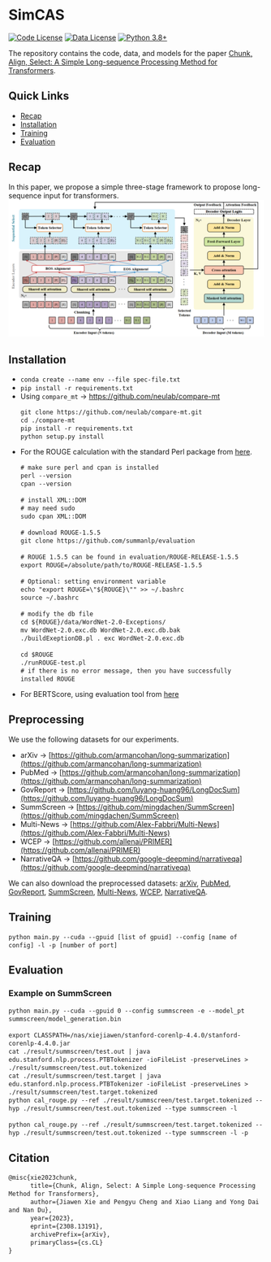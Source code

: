 # SimCAS
[![Code License](https://img.shields.io/badge/Code%20License-Apache_2.0-green.svg)](https://github.com/xjw-nlp/SimCAS/blob/main/LICENSE)
[![Data License](https://img.shields.io/badge/Data%20License-CC%20By%20NC%204.0-red.svg)](https://github.com/xjw-nlp/SimCAS/blob/main/DATA_LICENSE)
[![Python 3.8+](https://img.shields.io/badge/python-3.8+-blue.svg)](https://www.python.org/downloads/release/python-380/)

The repository contains the code, data, and models for the paper [Chunk, Align, Select: A Simple Long-sequence Processing Method for Transformers](https://arxiv.org/abs/2308.13191#).
## Quick Links
- [Recap](#recap)
- [Installation](#installation)
- [Training](#training)
- [Evaluation](#evaluation)
## Recap
In this paper, we propose a simple three-stage framework to propose long-sequence input for transformers.
![pipeline](./model.png)
## Installation
- `conda create --name env --file spec-file.txt`
- `pip install -r requirements.txt`
- Using `compare_mt` -> https://github.com/neulab/compare-mt
  ```console
  git clone https://github.com/neulab/compare-mt.git
  cd ./compare-mt
  pip install -r requirements.txt
  python setup.py install
  ```
- For the ROUGE calculation with the standard Perl package from [here](https://github.com/summanlp/evaluation/tree/master/ROUGE-RELEASE-1.5.5).
  ```console
  # make sure perl and cpan is installed
  perl --version
  cpan --version

  # install XML::DOM
  # may need sudo
  sudo cpan XML::DOM
  
  # download ROUGE-1.5.5
  git clone https://github.com/summanlp/evaluation
  
  # ROUGE 1.5.5 can be found in evaluation/ROUGE-RELEASE-1.5.5
  export ROUGE=/absolute/path/to/ROUGE-RELEASE-1.5.5
  
  # Optional: setting environment variable
  echo "export ROUGE=\"${ROUGE}\"" >> ~/.bashrc
  source ~/.bashrc
  
  # modify the db file
  cd ${ROUGE}/data/WordNet-2.0-Exceptions/
  mv WordNet-2.0.exc.db WordNet-2.0.exc.db.bak
  ./buildExeptionDB.pl . exc WordNet-2.0.exc.db
  
  cd $ROUGE
  ./runROUGE-test.pl
  # if there is no error message, then you have successfully installed ROUGE
  ```
- For BERTScore, using evaluation tool from [here](https://github.com/Tiiiger/bert_score)

## Preprocessing
We use the following datasets for our experiments. 
- arXiv -> [https://github.com/armancohan/long-summarization](https://github.com/armancohan/long-summarization)
- PubMed -> [https://github.com/armancohan/long-summarization](https://github.com/armancohan/long-summarization)
- GovReport -> [https://github.com/luyang-huang96/LongDocSum](https://github.com/luyang-huang96/LongDocSum)
- SummScreen -> [https://github.com/mingdachen/SummScreen](https://github.com/mingdachen/SummScreen)
- Multi-News -> [https://github.com/Alex-Fabbri/Multi-News](https://github.com/Alex-Fabbri/Multi-News)
- WCEP -> [https://github.com/allenai/PRIMER](https://github.com/allenai/PRIMER)
- NarrativeQA -> [https://github.com/google-deepmind/narrativeqa](https://github.com/google-deepmind/narrativeqa)

We can also download the preprocessed datasets: [arXiv](https://huggingface.co/datasets/ccdv/arxiv-summarization), [PubMed](https://huggingface.co/datasets/ccdv/pubmed-summarization), [GovReport](https://huggingface.co/datasets/ccdv/govreport-summarization), [SummScreen](), [Multi-News](https://drive.google.com/file/d/15HI5DFiVbSvHnXPOlzOhPAnbPUDdRQxZ/view?usp=sharing), [WCEP](), [NarrativeQA]().
  
## Training
```console
python main.py --cuda --gpuid [list of gpuid] --config [name of config] -l -p [number of port]
```
## Evaluation
### Example on SummScreen
```console
python main.py --cuda --gpuid 0 --config summscreen -e --model_pt summscreen/model_generation.bin

export CLASSPATH=/nas/xiejiawen/stanford-corenlp-4.4.0/stanford-corenlp-4.4.0.jar
cat ./result/summscreen/test.out | java edu.stanford.nlp.process.PTBTokenizer -ioFileList -preserveLines > ./result/summscreen/test.out.tokenized
cat ./result/summscreen/test.target | java edu.stanford.nlp.process.PTBTokenizer -ioFileList -preserveLines > ./result/summscreen/test.target.tokenized
python cal_rouge.py --ref ./result/summscreen/test.target.tokenized --hyp ./result/summscreen/test.out.tokenized --type summscreen -l

python cal_rouge.py --ref ./result/summscreen/test.target.tokenized --hyp ./result/summscreen/test.out.tokenized --type summscreen -l -p
```
## Citation
```console
@misc{xie2023chunk,
      title={Chunk, Align, Select: A Simple Long-sequence Processing Method for Transformers}, 
      author={Jiawen Xie and Pengyu Cheng and Xiao Liang and Yong Dai and Nan Du},
      year={2023},
      eprint={2308.13191},
      archivePrefix={arXiv},
      primaryClass={cs.CL}
}
```
